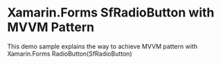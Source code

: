 # Xamarin.Forms SfRadioButton with MVVM Pattern
This demo sample explains the way to achieve MVVM pattern with Xamarin.Forms RadioButton(SfRadioButton)
